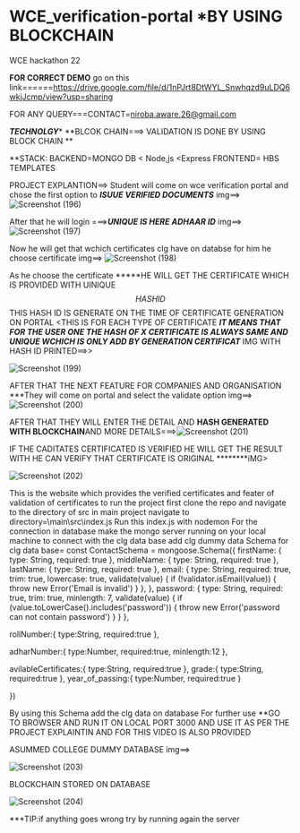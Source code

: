 

# WCE_verification-portal *****BY USING BLOCKCHAIN****
WCE hackathon 22

 ****FOR  CORRECT DEMO**** go on this link======https://drive.google.com/file/d/1nPJrt8DtWYL_Snwhqzd9uLDQ6wkjJcmp/view?usp=sharing
 
 FOR ANY QUERY===CONTACT=niroba.aware.26@gmail.com
 
 *******TECHNOLGY********
 **BLCOK CHAIN===> VALIDATION IS DONE BY USING BLOCK CHAIN **
 
 **STACK:  BACKEND=MONGO DB < Node,js <Express
          FRONTEND= HBS TEMPLATES                                    
 
PROJECT EXPLANTION==>
    Student will come  on wce verification portal and chose the first option to ***ISUUE VERIFIED DOCUMENTS***
                 img==>
                               ![Screenshot (196)](https://user-images.githubusercontent.com/97494228/175120132-c843cb62-b526-4957-a128-e245251a4e55.png)
    
   After that he will login ===>***UNIQUE IS HERE ADHAAR ID***
                img==>![Screenshot (197)](https://user-images.githubusercontent.com/97494228/175120424-358f6e91-f4c7-4539-9bef-c9355ec6874e.png)
    
   Now he will get that wchich certificates clg have on databse for him he choose certificate
                img==>
                                ![Screenshot (198)](https://user-images.githubusercontent.com/97494228/175120670-c7a7c5cb-08d2-43e8-a481-409a5919ca9f.png)
  
  As he choose the certificate
  *****HE WILL GET THE CERTIFICATE WHICH IS PROVIDED WITH UINIQUE $$ HASH ID $$ THIS HASH ID IS GENERATE ON THE TIME OF CERTIFICATE GENERATION ON PORTAL <THIS IS FOR     EACH TYPE OF CERTIFICATE
  ***IT MEANS THAT FOR THE USER ONE THE HASH OF X CERTIFICATE IS ALWAYS SAME AND UNIQUE  WCHICH IS ONLY ADD BY GENERATION CERTIFICAT***
     IMG WITH HASH ID PRINTED==>>
  
  ![Screenshot (199)](https://user-images.githubusercontent.com/97494228/175121836-2d7e6bed-70ad-4f90-bb1a-4f073e1cb4d8.png)

  
  AFTER THAT THE NEXT FEATURE FOR COMPANIES AND ORGANISATION
  ***They will come on portal and select the validate option
   img==>![Screenshot (200)](https://user-images.githubusercontent.com/97494228/175122193-8c348327-2272-4e61-8ee9-aa70347bffd5.png)

  AFTER THAT THEY WILL ENTER THE DETAIL AND ****HASH GENERATED WITH BLOCKCHAIN****AND MORE DETAILS===>![Screenshot (201)](https://user-images.githubusercontent.com/97494228/175122512-f75935c6-3cdc-47f9-ae17-3094eebbb697.png)

  IF THE CADITATES CERTIFICATED IS VERIFIED HE WILL GET THE RESULT WITH HE CAN VERIFY THAT CERTIFICATE IS ORIGINAL
  ********iMG>
  
  
  ![Screenshot (202)](https://user-images.githubusercontent.com/97494228/175122783-5bd53ca5-80d8-49f3-a1a2-a38123926367.png)

               
This is the website which provides the verified certificates and feater of validation of certificates
to run the project first clone the repo and navigate to the directory of src in main project 
navigate to directory=\main\src\index.js
Run this index.js with nodemon 
For the connection in database make the mongo server running on your local machine to connect with the clg data base
add clg dummy data 
Schema for clg data base=
const ContactSchema = mongoose.Schema({
  firstName: {
    type: String,
    required: true
  },
  middleName: {
    type: String,
    required: true
  },
  lastName: {
    type: String,
    required: true
  },
  email: {
    type: String,
    required: true,
    trim: true,
    lowercase: true,
    validate(value) {
      if (!validator.isEmail(value)) {
        throw new Error('Email is invalid')
      }
    },
  },
  password: {
    type: String,
    required: true,
    trim: true,
    minlength: 7,
    validate(value) {
      if (value.toLowerCase().includes('password')) {
        throw new Error('password can not contain password')
      }
    }
  },
  
  rollNumber:{
    type:String,
    required:true
  },

  adharNumber:{
    type:Number,
    required:true,
    minlength:12
  },

  avilableCertificates:{
    type:String,
    required:true
  },
  grade:{
    type:String,
    required:true
  },
  year_of_passing:{
    type:Number,
    required:true
  }

})




By using this Schema add the clg data on database
For further use 
**GO TO BROWSER AND RUN IT ON LOCAL PORT 3000
AND USE IT AS PER THE PROJECT EXPLAINTIN AND FOR THIS VIDEO IS ALSO PROVIDED
  
 ASUMMED COLLEGE DUMMY  DATABASE img==>

![Screenshot (203)](https://user-images.githubusercontent.com/97494228/175123080-cef58fb4-fd3d-49bc-9dcc-8ef331094bc9.png)

  
BLOCKCHAIN STORED ON DATABASE
  
![Screenshot (204)](https://user-images.githubusercontent.com/97494228/175123215-d9e6a947-e023-4032-9bac-70a4da23cfe4.png)

  ***TIP:if anything goes wrong try by running again the server



